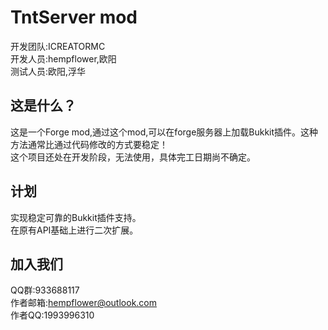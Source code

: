 # TntServer mod  
开发团队:ICREATORMC  
开发人员:hempflower,欧阳  
测试人员:欧阳,浮华  

## 这是什么？  
这是一个Forge mod,通过这个mod,可以在forge服务器上加载Bukkit插件。这种方法通常比通过代码修改的方式要稳定！  
这个项目还处在开发阶段，无法使用，具体完工日期尚不确定。

## 计划
实现稳定可靠的Bukkit插件支持。  
在原有API基础上进行二次扩展。

## 加入我们
QQ群:933688117  
作者邮箱:hempflower@outlook.com  
作者QQ:1993996310  
